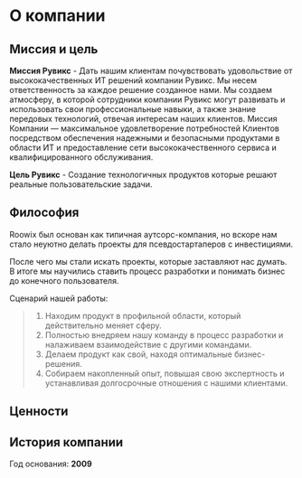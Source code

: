 # О компании

## Миссия и цель

**Миссия Рувикс** - Дать нашим клиентам почувствовать удовольствие от высококачественных ИТ решений компании Рувикс. Мы несем ответственность за каждое решение созданное нами. Мы создаем атмосферу, в которой сотрудники компании Рувикс могут развивать и использовать свои профессиональные навыки, а также знание передовых технологий, отвечая интересам наших клиентов. Миссия Компании — максимальное удовлетворение потребностей Клиентов посредством обеспечения надежными и безопасными продуктами в области ИТ и предоставление сети высококачественного сервиса и квалифицированного обслуживания.

**Цель Рувикс** - Создание технологичных продуктов которые решают реальные пользовательские задачи.

## Философия

Roowix был основан как типичная аутсорс-компания, но вскоре нам стало неуютно делать проекты для псевдостартаперов с инвестициями. 

После чего мы стали искать проекты, которые заставляют нас думать. В итоге мы научились ставить процесс разработки и понимать бизнес до конечного пользователя.

Сценарий нашей работы:

> 1. Находим продукт в профильной области, который действительно меняет сферу.
> 2. Полностью внедряем нашу команду в процесс разработки и налаживаем взаимодействие с другими командами.
> 3. Делаем продукт как свой, находя оптимальные бизнес-решения.
> 4. Собираем накопленный опыт, повышая свою экспертность и устанавливая долгосрочные отношения с нашими клиентами.

## Ценности 

## История компании

 Год основания: **2009**



